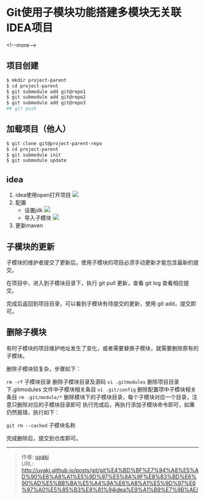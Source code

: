 # Git使用子模块功能搭建多模块无关联IDEA项目


&lt;!--more--&gt;
## 项目创建

```bash
$ mkdir project-parent
$ cd project-parent
$ git submodule add git@repo1
$ git submodule add git@repo2
$ git submodule add git@repo3
## git push
```

## 加载项目（他人）

```bash
$ git clone git@project-parent-repo
$ cd project-parent
$ git submodule init
$ git submodule update
```

## idea

1. idea使用open打开项目
![](https://cdn.jsdelivr.net/gh/uyaki/pic-cloud/img/20200218154952.png)
2. 配置
   - 设置jdk
   ![](https://cdn.jsdelivr.net/gh/uyaki/pic-cloud/img/20200218153613.png)
   - 导入子模块
   ![](https://cdn.jsdelivr.net/gh/uyaki/pic-cloud/img/20200218153759.png)
3. 更新maven

## 子模块的更新

子模块的维护者提交了更新后，使用子模块的项目必须手动更新才能包含最新的提交。
   
在项目中，进入到子模块目录下，执行 git pull 更新，查看 git log 查看相应提交。
   
完成后返回到项目目录，可以看到子模块有待提交的更新，使用 git add，提交即可。
   
## 删除子模块
有时子模块的项目维护地址发生了变化，或者需要替换子模块，就需要删除原有的子模块。

删除子模块较复杂，步骤如下：

`rm -rf` 子模块目录 删除子模块目录及源码
`vi .gitmodules` 删除项目目录下.gitmodules 文件中子模块相关条目
`vi .git/config` 删除配置项中子模块相关条目
`rm .git/module/*` 删除模块下的子模块目录，每个子模块对应一个目录，注意只删除对应的子模块目录即可
执行完成后，再执行添加子模块命令即可，如果仍然报错，执行如下：

`git rm --cached` 子模块名称

完成删除后，提交到仓库即可。




---

> 作者: [uyaki](https://www.github.com/uyaki)  
> URL: http://uyaki.github.io/posts/git/git%E4%BD%BF%E7%94%A8%E5%AD%90%E6%A8%A1%E5%9D%97%E5%8A%9F%E8%83%BD%E6%90%AD%E5%BB%BA%E5%A4%9A%E6%A8%A1%E5%9D%97%E6%97%A0%E5%85%B3%E8%81%94idea%E9%A1%B9%E7%9B%AE/  

